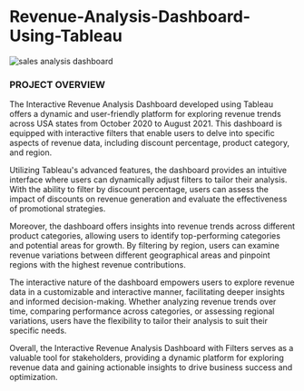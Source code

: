 # Revenue-Analysis-Dashboard-Using-Tableau
![sales analysis dashboard](https://github.com/abhishekks2001/Revenue-Analysis-Dashboard-Using-Tableau-/assets/156594626/8ee1ade1-a74c-4fc1-8455-354fd5c43d21)

### PROJECT OVERVIEW
The Interactive Revenue Analysis Dashboard developed using Tableau offers a dynamic and user-friendly platform for exploring revenue trends across USA states from October 2020 to August 2021. This dashboard is equipped with interactive filters that enable users to delve into specific aspects of revenue data, including discount percentage, product category, and region.

Utilizing Tableau's advanced features, the dashboard provides an intuitive interface where users can dynamically adjust filters to tailor their analysis. With the ability to filter by discount percentage, users can assess the impact of discounts on revenue generation and evaluate the effectiveness of promotional strategies.

Moreover, the dashboard offers insights into revenue trends across different product categories, allowing users to identify top-performing categories and potential areas for growth. By filtering by region, users can examine revenue variations between different geographical areas and pinpoint regions with the highest revenue contributions.

The interactive nature of the dashboard empowers users to explore revenue data in a customizable and interactive manner, facilitating deeper insights and informed decision-making. Whether analyzing revenue trends over time, comparing performance across categories, or assessing regional variations, users have the flexibility to tailor their analysis to suit their specific needs.

Overall, the Interactive Revenue Analysis Dashboard with Filters serves as a valuable tool for stakeholders, providing a dynamic platform for exploring revenue data and gaining actionable insights to drive business success and optimization.
